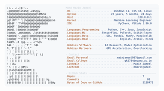 <picture>
  <source srcset="https://raw.githubusercontent.com/mmazinjameel/mmazinjameel/main/dark_mode.svg?v=1745914523" media="(prefers-color-scheme: dark)">
  <img src="https://raw.githubusercontent.com/mmazinjameel/mmazinjameel/main/light_mode.svg?v=1745914523">
</picture>
